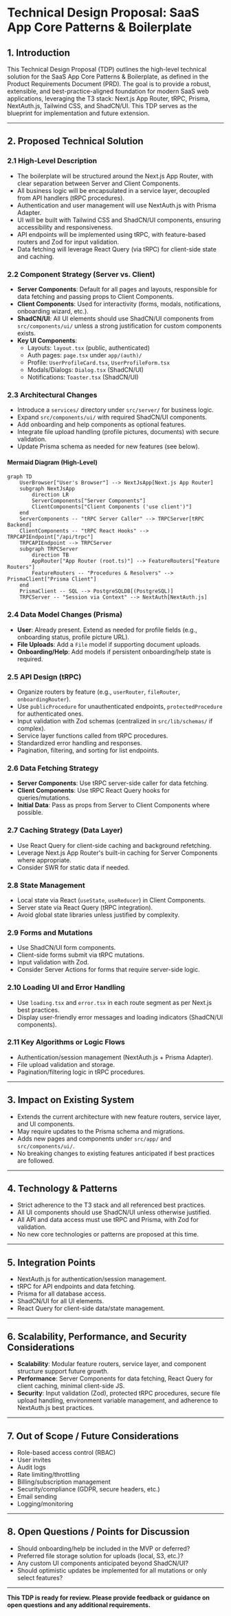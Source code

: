 # Technical Design Proposal: SaaS App Core Patterns & Boilerplate

## 1. Introduction

This Technical Design Proposal (TDP) outlines the high-level technical solution for the SaaS App Core Patterns & Boilerplate, as defined in the Product Requirements Document (PRD). The goal is to provide a robust, extensible, and best-practice-aligned foundation for modern SaaS web applications, leveraging the T3 stack: Next.js App Router, tRPC, Prisma, NextAuth.js, Tailwind CSS, and ShadCN/UI. This TDP serves as the blueprint for implementation and future extension.

---

## 2. Proposed Technical Solution

### 2.1 High-Level Description
- The boilerplate will be structured around the Next.js App Router, with clear separation between Server and Client Components.
- All business logic will be encapsulated in a service layer, decoupled from API handlers (tRPC procedures).
- Authentication and user management will use NextAuth.js with Prisma Adapter.
- UI will be built with Tailwind CSS and ShadCN/UI components, ensuring accessibility and responsiveness.
- API endpoints will be implemented using tRPC, with feature-based routers and Zod for input validation.
- Data fetching will leverage React Query (via tRPC) for client-side state and caching.

### 2.2 Component Strategy (Server vs. Client)
- **Server Components**: Default for all pages and layouts, responsible for data fetching and passing props to Client Components.
- **Client Components**: Used for interactivity (forms, modals, notifications, onboarding wizard, etc.).
- **ShadCN/UI**: All UI elements should use ShadCN/UI components from `src/components/ui/` unless a strong justification for custom components exists.
- **Key UI Components**:
  - Layouts: `layout.tsx` (public, authenticated)
  - Auth pages: `page.tsx` under `app/(auth)/`
  - Profile: `UserProfileCard.tsx`, `UserProfileForm.tsx`
  - Modals/Dialogs: `Dialog.tsx` (ShadCN/UI)
  - Notifications: `Toaster.tsx` (ShadCN/UI)

### 2.3 Architectural Changes
- Introduce a `services/` directory under `src/server/` for business logic.
- Expand `src/components/ui/` with required ShadCN/UI components.
- Add onboarding and help components as optional features.
- Integrate file upload handling (profile pictures, documents) with secure validation.
- Update Prisma schema as needed for new features (see below).

#### Mermaid Diagram (High-Level)
```mermaid
graph TD
    UserBrowser["User's Browser"] --> NextJsApp[Next.js App Router]
    subgraph NextJsApp
        direction LR
        ServerComponents["Server Components"]
        ClientComponents["Client Components ('use client')"]
    end
    ServerComponents -- "tRPC Server Caller" --> TRPCServer[tRPC Backend]
    ClientComponents -- "tRPC React Hooks" --> TRPCAPIEndpoint["/api/trpc"]
    TRPCAPIEndpoint --> TRPCServer
    subgraph TRPCServer
        direction TB
        AppRouter["App Router (root.ts)"] --> FeatureRouters["Feature Routers"]
        FeatureRouters -- "Procedures & Resolvers" --> PrismaClient["Prisma Client"]
    end
    PrismaClient -- SQL --> PostgreSQLDB[(PostgreSQL)]
    TRPCServer -- "Session via Context" --> NextAuth[NextAuth.js]
```

### 2.4 Data Model Changes (Prisma)
- **User**: Already present. Extend as needed for profile fields (e.g., onboarding status, profile picture URL).
- **File Uploads**: Add a `File` model if supporting document uploads.
- **Onboarding/Help**: Add models if persistent onboarding/help state is required.

### 2.5 API Design (tRPC)
- Organize routers by feature (e.g., `userRouter`, `fileRouter`, `onboardingRouter`).
- Use `publicProcedure` for unauthenticated endpoints, `protectedProcedure` for authenticated ones.
- Input validation with Zod schemas (centralized in `src/lib/schemas/` if complex).
- Service layer functions called from tRPC procedures.
- Standardized error handling and responses.
- Pagination, filtering, and sorting for list endpoints.

### 2.6 Data Fetching Strategy
- **Server Components**: Use tRPC server-side caller for data fetching.
- **Client Components**: Use tRPC React Query hooks for queries/mutations.
- **Initial Data**: Pass as props from Server to Client Components where possible.

### 2.7 Caching Strategy (Data Layer)
- Use React Query for client-side caching and background refetching.
- Leverage Next.js App Router's built-in caching for Server Components where appropriate.
- Consider SWR for static data if needed.

### 2.8 State Management
- Local state via React (`useState`, `useReducer`) in Client Components.
- Server state via React Query (tRPC integration).
- Avoid global state libraries unless justified by complexity.

### 2.9 Forms and Mutations
- Use ShadCN/UI form components.
- Client-side forms submit via tRPC mutations.
- Input validation with Zod.
- Consider Server Actions for forms that require server-side logic.

### 2.10 Loading UI and Error Handling
- Use `loading.tsx` and `error.tsx` in each route segment as per Next.js best practices.
- Display user-friendly error messages and loading indicators (ShadCN/UI components).

### 2.11 Key Algorithms or Logic Flows
- Authentication/session management (NextAuth.js + Prisma Adapter).
- File upload validation and storage.
- Pagination/filtering logic in tRPC procedures.

---

## 3. Impact on Existing System
- Extends the current architecture with new feature routers, service layer, and UI components.
- May require updates to the Prisma schema and migrations.
- Adds new pages and components under `src/app/` and `src/components/ui/`.
- No breaking changes to existing features anticipated if best practices are followed.

---

## 4. Technology & Patterns
- Strict adherence to the T3 stack and all referenced best practices.
- All UI components should use ShadCN/UI unless otherwise justified.
- All API and data access must use tRPC and Prisma, with Zod for validation.
- No new core technologies or patterns are proposed at this time.

---

## 5. Integration Points
- NextAuth.js for authentication/session management.
- tRPC for API endpoints and data fetching.
- Prisma for all database access.
- ShadCN/UI for all UI elements.
- React Query for client-side data/state management.

---

## 6. Scalability, Performance, and Security Considerations
- **Scalability**: Modular feature routers, service layer, and component structure support future growth.
- **Performance**: Server Components for data fetching, React Query for client caching, minimal client-side JS.
- **Security**: Input validation (Zod), protected tRPC procedures, secure file upload handling, environment variable management, and adherence to NextAuth.js best practices.

---

## 7. Out of Scope / Future Considerations
- Role-based access control (RBAC)
- User invites
- Audit logs
- Rate limiting/throttling
- Billing/subscription management
- Security/compliance (GDPR, secure headers, etc.)
- Email sending
- Logging/monitoring

---

## 8. Open Questions / Points for Discussion
- Should onboarding/help be included in the MVP or deferred?
- Preferred file storage solution for uploads (local, S3, etc.)?
- Any custom UI components anticipated beyond ShadCN/UI?
- Should optimistic updates be implemented for all mutations or only select features?

---

**This TDP is ready for review. Please provide feedback or guidance on open questions and any additional requirements.** 